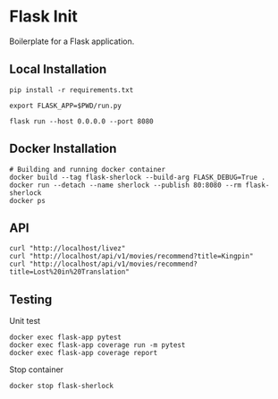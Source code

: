 # Flask Init

Boilerplate for a Flask application.

## Local Installation

```shell
pip install -r requirements.txt

export FLASK_APP=$PWD/run.py

flask run --host 0.0.0.0 --port 8080
```

## Docker Installation

```shell
# Building and running docker container
docker build --tag flask-sherlock --build-arg FLASK_DEBUG=True .
docker run --detach --name sherlock --publish 80:8080 --rm flask-sherlock
docker ps
```

## API

```shell
curl "http://localhost/livez"
curl "http://localhost/api/v1/movies/recommend?title=Kingpin"
curl "http://localhost/api/v1/movies/recommend?title=Lost%20in%20Translation"
```

## Testing

Unit test

```shell
docker exec flask-app pytest
docker exec flask-app coverage run -m pytest
docker exec flask-app coverage report
```

Stop container

```shell
docker stop flask-sherlock
```
